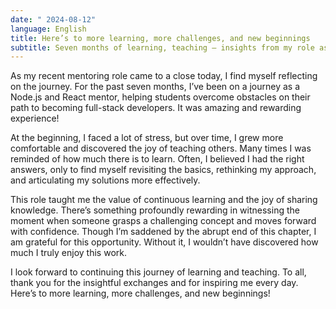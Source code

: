 ```yaml
---
date: " 2024-08-12"
language: English
title: Here’s to more learning, more challenges, and new beginnings
subtitle: Seven months of learning, teaching — insights from my role as a mentor helping aspiring full-stack developers.
---
```

As my recent mentoring role came to a close today, I find myself reflecting on the journey. For the past seven months, I’ve been on a journey as a Node.js and React mentor, helping students overcome obstacles on their path to becoming full-stack developers. It was amazing and rewarding experience!

At the beginning, I faced a lot of stress, but over time, I grew more comfortable and discovered the joy of teaching others. Many times I was reminded of how much there is to learn. Often, I believed I had the right answers, only to find myself revisiting the basics, rethinking my approach, and articulating my solutions more effectively.

This role taught me the value of continuous learning and the joy of sharing knowledge. There’s something profoundly rewarding in witnessing the moment when someone grasps a challenging concept and moves forward with confidence. Though I’m saddened by the abrupt end of this chapter, I am grateful for this opportunity. Without it, I wouldn’t have discovered how much I truly enjoy this work.

I look forward to continuing this journey of learning and teaching. To all,  thank you for the insightful exchanges and for inspiring me every day. Here’s to more learning, more challenges, and new beginnings!
